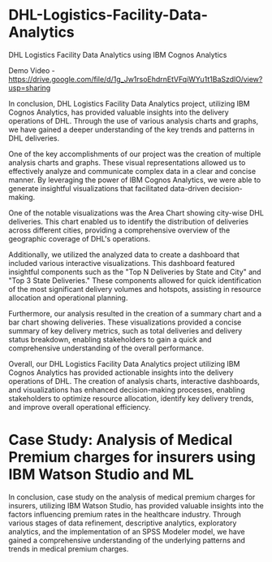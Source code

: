 # DHL-Logistics-Facility-Data-Analytics
DHL Logistics Facility Data Analytics using IBM Cognos Analytics 

Demo Video - https://drive.google.com/file/d/1g_Jw1rsoEhdrnEtVFqiWYu1t1BaSzdlO/view?usp=sharing 

In conclusion, DHL Logistics Facility Data Analytics project, utilizing IBM Cognos Analytics, has provided valuable insights into the delivery operations of DHL. Through the use of various analysis charts and graphs, we have gained a deeper understanding of the key trends and patterns in DHL deliveries.

One of the key accomplishments of our project was the creation of multiple analysis charts and graphs. These visual representations allowed us to effectively analyze and communicate complex data in a clear and concise manner. By leveraging the power of IBM Cognos Analytics, we were able to generate insightful visualizations that facilitated data-driven decision-making.

One of the notable visualizations was the Area Chart showing city-wise DHL deliveries. This chart enabled us to identify the distribution of deliveries across different cities, providing a comprehensive overview of the geographic coverage of DHL's operations.

Additionally, we utilized the analyzed data to create a dashboard that included various interactive visualizations. This dashboard featured insightful components such as the "Top N Deliveries by State and City" and "Top 3 State Deliveries." These components allowed for quick identification of the most significant delivery volumes and hotspots, assisting in resource allocation and operational planning.

Furthermore, our analysis resulted in the creation of a summary chart and a bar chart showing deliveries. These visualizations provided a concise summary of key delivery metrics, such as total deliveries and delivery status breakdown, enabling stakeholders to gain a quick and comprehensive understanding of the overall performance.

Overall, our DHL Logistics Facility Data Analytics project utilizing IBM Cognos Analytics has provided actionable insights into the delivery operations of DHL. The creation of analysis charts, interactive dashboards, and visualizations has enhanced decision-making processes, enabling stakeholders to optimize resource allocation, identify key delivery trends, and improve overall operational efficiency.

# Case Study: Analysis of Medical Premium charges for insurers using IBM Watson Studio and ML 

In conclusion, case study on the analysis of medical premium charges for insurers, utilizing IBM Watson Studio, has provided valuable insights into the factors influencing premium rates in the healthcare industry. Through various stages of data refinement, descriptive analytics, exploratory analytics, and the implementation of an SPSS Modeler model, we have gained a comprehensive understanding of the underlying patterns and trends in medical premium charges.
